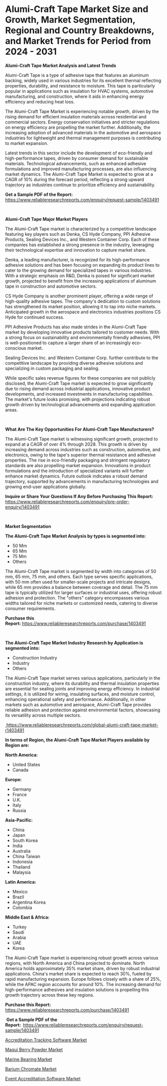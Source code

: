 <p><h1>Alumi-Craft Tape Market Size and Growth, Market Segmentation, Regional and Country Breakdowns, and Market Trends for Period from 2024 -  2031</h1></p><p><strong>Alumi-Craft Tape Market Analysis and Latest Trends</strong></p>
<p><p>Alumi-Craft Tape is a type of adhesive tape that features an aluminum backing, widely used in various industries for its excellent thermal reflecting properties, durability, and resistance to moisture. This tape is particularly popular in applications such as insulation for HVAC systems, automotive manufacturing, and construction, where it aids in enhancing energy efficiency and reducing heat loss.</p><p>The Alumi-Craft Tape Market is experiencing notable growth, driven by the rising demand for efficient insulation materials across residential and commercial sectors. Energy conservation initiatives and stricter regulations on energy efficiency are propelling the market further. Additionally, the increasing adoption of advanced materials in the automotive and aerospace industries for lightweight and thermal management purposes is contributing to market expansion.</p><p>Latest trends in this sector include the development of eco-friendly and high-performance tapes, driven by consumer demand for sustainable materials. Technological advancements, such as enhanced adhesive formulations and improved manufacturing processes, are also influencing market dynamics. The Alumi-Craft Tape Market is expected to grow at a CAGR of 10% during the forecast period, reflecting a strong upward trajectory as industries continue to prioritize efficiency and sustainability.</p></p>
<p><strong>Get a Sample PDF of the Report:&nbsp;</strong> <a href="https://www.reliableresearchreports.com/enquiry/request-sample/1403491?utm_campaign=16&utm_medium=2&utm_source=Github&utm_content=ia&utm_term=23102024&utm_id=alumi-craft-tape">https://www.reliableresearchreports.com/enquiry/request-sample/1403491</a></p>
<p>&nbsp;</p>
<p><strong>Alumi-Craft Tape Major Market Players</strong></p>
<p><p>The Alumi-Craft Tape market is characterized by a competitive landscape featuring key players such as Denka, CS Hyde Company, PPI Adhesive Products, Sealing Devices Inc., and Western Container Corp. Each of these companies has established a strong presence in the industry, leveraging their technological expertise and innovation to capture market share.</p><p>Denka, a leading manufacturer, is recognized for its high-performance adhesive solutions and has been focusing on expanding its product lines to cater to the growing demand for specialized tapes in various industries. With a strategic emphasis on R&D, Denka is poised for significant market growth, projected to benefit from the increasing applications of aluminum tape in construction and automotive sectors.</p><p>CS Hyde Company is another prominent player, offering a wide range of high-quality adhesive tapes. The company's dedication to custom solutions has strengthened its market position, allowing it to tap into niche markets. Anticipated growth in the aerospace and electronics industries positions CS Hyde for continued success.</p><p>PPI Adhesive Products has also made strides in the Alumi-Craft Tape market by developing innovative products tailored to customer needs. With a strong focus on sustainability and environmentally friendly adhesives, PPI is well-positioned to capture a larger share of an increasingly eco-conscious market.</p><p>Sealing Devices Inc. and Western Container Corp. further contribute to the competitive landscape by providing diverse adhesive solutions and specializing in custom packaging and sealing. </p><p>While specific sales revenue figures for these companies are not publicly disclosed, the Alumi-Craft Tape market is expected to grow significantly due to rising demand across industrial applications, innovative product developments, and increased investments in manufacturing capabilities. The market's future looks promising, with projections indicating robust growth driven by technological advancements and expanding application areas.</p></p>
<p>&nbsp;</p>
<p><strong>What Are The Key Opportunities For Alumi-Craft Tape Manufacturers?</strong></p>
<p><p>The Alumi-Craft Tape market is witnessing significant growth, projected to expand at a CAGR of over 4% through 2028. This growth is driven by increasing demand across industries such as construction, automotive, and electronics, owing to the tape's superior thermal resistance and adhesive properties. The rise in eco-friendly packaging and stringent regulatory standards are also propelling market expansion. Innovations in product formulations and the introduction of specialized variants will further enhance market dynamics. Future outlook indicates a robust demand trajectory, supported by advancements in manufacturing technologies and growing end-user applications globally.</p></p>
<p><strong>Inquire or Share Your Questions If Any Before Purchasing This Report:</strong> <a href="https://www.reliableresearchreports.com/enquiry/pre-order-enquiry/1403491?utm_campaign=16&utm_medium=2&utm_source=Github&utm_content=ia&utm_term=23102024&utm_id=alumi-craft-tape">https://www.reliableresearchreports.com/enquiry/pre-order-enquiry/1403491</a></p>
<p>&nbsp;</p>
<p><strong>Market Segmentation</strong></p>
<p><strong>The Alumi-Craft Tape Market Analysis by types is segmented into:</strong></p>
<p><ul><li>50 Mm</li><li>65 Mm</li><li>75 Mm</li><li>Others</li></ul></p>
<p><p>The Alumi-Craft Tape market is segmented by width into categories of 50 mm, 65 mm, 75 mm, and others. Each type serves specific applications, with 50 mm often used for smaller-scale projects and intricate designs, while 65 mm provides a balance between coverage and detail. The 75 mm tape is typically utilized for larger surfaces or industrial uses, offering robust adhesion and protection. The "others" category encompasses various widths tailored for niche markets or customized needs, catering to diverse consumer requirements.</p></p>
<p><strong>Purchase this Report:&nbsp;</strong><a href="https://www.reliableresearchreports.com/purchase/1403491?utm_campaign=16&utm_medium=2&utm_source=Github&utm_content=ia&utm_term=23102024&utm_id=alumi-craft-tape">https://www.reliableresearchreports.com/purchase/1403491</a></p>
<p>&nbsp;</p>
<p><strong>The Alumi-Craft Tape Market Industry Research by Application is segmented into:</strong></p>
<p><ul><li>Construction Industry</li><li>Industry</li><li>Others</li></ul></p>
<p><p>The Alumi-Craft Tape market serves various applications, particularly in the construction industry, where its durability and thermal insulation properties are essential for sealing joints and improving energy efficiency. In industrial settings, it is utilized for wiring, insulating surfaces, and moisture control, enhancing operational safety and performance. Additionally, in other markets such as automotive and aerospace, Alumi-Craft Tape provides reliable adhesion and protection against environmental factors, showcasing its versatility across multiple sectors.</p></p>
<p><a href="https://www.reliableresearchreports.com/global-alumi-craft-tape-market-r1403491?utm_campaign=16&utm_medium=2&utm_source=Github&utm_content=ia&utm_term=23102024&utm_id=alumi-craft-tape">&nbsp;https://www.reliableresearchreports.com/global-alumi-craft-tape-market-r1403491</a></p>
<p><strong>In terms of Region, the Alumi-Craft Tape Market Players available by Region are:</strong></p>
<p>
    <p> <strong> North America: </strong>
        <ul>
            <li>United States</li>
            <li>Canada</li>
        </ul>
        </p> 
    <p> <strong> Europe: </strong>
        <ul>
            <li>Germany</li>
            <li>France</li>
            <li>U.K.</li>
            <li>Italy</li>
            <li>Russia</li>
        </ul>
        </p> 
    <p> <strong> Asia-Pacific: </strong>
        <ul>
            <li>China</li>
            <li>Japan</li>
            <li>South Korea</li>
            <li>India</li>
            <li>Australia</li>
            <li>China Taiwan</li>
            <li>Indonesia</li>
            <li>Thailand</li>
            <li>Malaysia</li>
        </ul>
        </p> 
    <p> <strong> Latin America: </strong>
        <ul>
            <li>Mexico</li>
            <li>Brazil</li>
            <li>Argentina Korea</li>
            <li>Colombia</li>
        </ul>
        </p> 
    <p> <strong> Middle East & Africa: </strong>
        <ul>
            <li>Turkey</li>
            <li>Saudi</li>
            <li>Arabia</li>
            <li>UAE</li>
            <li>Korea</li>
        </ul>
    </p>
    </p>
<p><p>The Alumi-Craft Tape market is experiencing robust growth across various regions, with North America and China projected to dominate. North America holds approximately 35% market share, driven by robust industrial applications. China's market share is expected to reach 30%, fueled by rapid manufacturing expansion. Europe follows closely with a share of 25%, while the APAC region accounts for around 10%. The increasing demand for high-performance adhesives and insulation solutions is propelling this growth trajectory across these key regions.</p></p>
<p><strong>Purchase this Report: </strong><a href="https://www.reliableresearchreports.com/purchase/1403491?utm_campaign=16&utm_medium=2&utm_source=Github&utm_content=ia&utm_term=23102024&utm_id=alumi-craft-tape">https://www.reliableresearchreports.com/purchase/1403491</a></p>
<p>&nbsp;<strong>Get a Sample PDF of the Report:&nbsp;&nbsp;</strong><a href="https://www.reliableresearchreports.com/enquiry/request-sample/1403491?utm_campaign=16&utm_medium=2&utm_source=Github&utm_content=ia&utm_term=23102024&utm_id=alumi-craft-tape">https://www.reliableresearchreports.com/enquiry/request-sample/1403491</a></p>
<p><strong></strong></p>
<p><p><a href="https://www.linkedin.com/pulse/accreditation-tracking-software-market-regional-outlook-competition-sgfnc?utm_campaign=16&utm_medium=2&utm_source=Github&utm_content=ia&utm_term=23102024&utm_id=alumi-craft-tape">Accreditation Tracking Software Market</a></p><p><a href="https://github.com/boringzqthorperec/Market-Research-Report-List-1/blob/main/maqui-berry-powder-market.md?utm_campaign=16&utm_medium=2&utm_source=Github&utm_content=ia&utm_term=23102024&utm_id=alumi-craft-tape">Maqui Berry Powder Market</a></p><p><a href="https://issuu.com/reportprime-2/docs/marine-bearing-market-size-2030.ppt_badae6014c278f?utm_campaign=16&utm_medium=2&utm_source=Github&utm_content=ia&utm_term=23102024&utm_id=alumi-craft-tape">Marine Bearing Market</a></p><p><a href="https://github.com/mynearvphamillwd7/Market-Research-Report-List-1/blob/main/barium-chromate-market.md?utm_campaign=16&utm_medium=2&utm_source=Github&utm_content=ia&utm_term=23102024&utm_id=alumi-craft-tape">Barium Chromate Market</a></p><p><a href="https://www.linkedin.com/pulse/event-accreditation-software-industry-forecast-market-shifts-cwv6c?utm_campaign=16&utm_medium=2&utm_source=Github&utm_content=ia&utm_term=23102024&utm_id=alumi-craft-tape">Event Accreditation Software Market</a></p></p>
